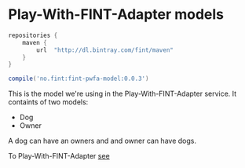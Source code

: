 # Play-With-FINT-Adapter models

```groovy
repositories {
    maven {
        url  "http://dl.bintray.com/fint/maven" 
    }
}

compile('no.fint:fint-pwfa-model:0.0.3')
```

This is the model we're using in the Play-With-FINT-Adapter service. It containts of two models:

* Dog
* Owner

A dog can have an owners and and owner can have dogs.

To Play-With-FINT-Adapter [see](https://fintprosjektet.github.io/adapter/)